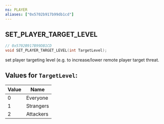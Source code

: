 ```yaml
---
ns: PLAYER
aliases: ["0x5702b917b99db1cd"]
---
```

## SET_PLAYER_TARGET_LEVEL

```c
// 0x5702B917B99DB1CD
void SET_PLAYER_TARGET_LEVEL(int TargetLevel);
```

set player targeting level (e.g. to increase/lower remote player target threat.

## Values for `TargetLevel`:
| Value | Name |
| --- | --- |
| 0 | Everyone |
| 1 | Strangers |
| 2 | Attackers |

